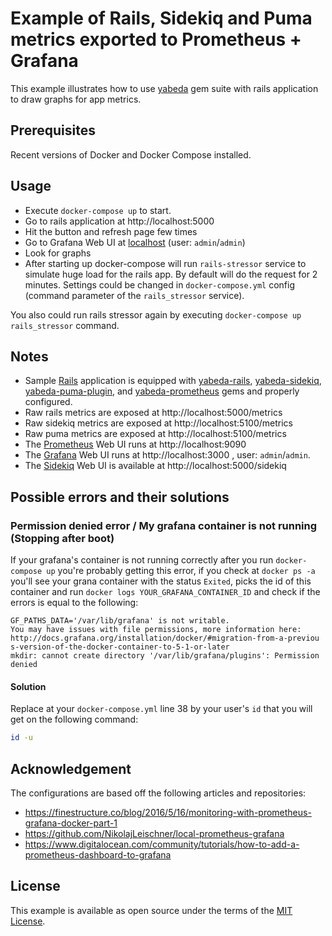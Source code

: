 # Example of Rails, Sidekiq and Puma metrics exported to Prometheus + Grafana

This example illustrates how to use [yabeda] gem suite with rails application to draw graphs for app metrics.

## Prerequisites

Recent versions of Docker and Docker Compose installed.

## Usage

- Execute `docker-compose up` to start.
- Go to rails application at http://localhost:5000
- Hit the button and refresh page few times
- Go to Grafana Web UI at [localhost](http://localhost:3000/d/000000001/yabeda-metrics-for-rails-sidekiq-and-puma?refresh=5s) (user: `admin`/`admin`)
- Look for graphs
- After starting up docker-compose will run `rails-stressor` service to simulate huge load for the rails app. By default will do the request for 2 minutes.
Settings could be changed in `docker-compose.yml` config (command parameter of the `rails_stressor` service).

You also could run rails stressor again by executing `docker-compose up rails_stressor` command.

## Notes

- Sample [Rails] application is equipped with [yabeda-rails], [yabeda-sidekiq], [yabeda-puma-plugin], and [yabeda-prometheus] gems and properly configured.
- Raw rails metrics are exposed at http://localhost:5000/metrics
- Raw sidekiq metrics are exposed at http://localhost:5100/metrics
- Raw puma metrics are exposed at http://localhost:5100/metrics
- The [Prometheus] Web UI runs at http://localhost:9090
- The [Grafana] Web UI runs at http://localhost:3000 , user: `admin`/`admin`.
- The [Sidekiq] Web UI is available at http://localhost:5000/sidekiq

## Possible errors and their solutions

### Permission denied error / My grafana container is not running (Stopping after boot)

If your grafana's container is not running correctly after you run `docker-compose up` you're probably getting this error, if you check at `docker ps -a` you'll see your grana container with the status `Exited`, picks the id of this container and run `docker logs YOUR_GRAFANA_CONTAINER_ID` and check if the errors is equal to the following:

```
GF_PATHS_DATA='/var/lib/grafana' is not writable.
You may have issues with file permissions, more information here: http://docs.grafana.org/installation/docker/#migration-from-a-previou
s-version-of-the-docker-container-to-5-1-or-later
mkdir: cannot create directory '/var/lib/grafana/plugins': Permission denied
```

#### Solution

Replace at your `docker-compose.yml` line 38 by your user's `id` that you will get on the following command:

```sh
id -u
```

## Acknowledgement

The configurations are based off the following articles and repositories:
 - https://finestructure.co/blog/2016/5/16/monitoring-with-prometheus-grafana-docker-part-1
 - https://github.com/NikolajLeischner/local-prometheus-grafana
 - https://www.digitalocean.com/community/tutorials/how-to-add-a-prometheus-dashboard-to-grafana

## License

This example is available as open source under the terms of the [MIT License](https://opensource.org/licenses/MIT).

[yabeda]: https://github.com/yabeda-rb/yabeda
[yabeda-rails]: https://github.com/yabeda-rb/yabeda-rails
[yabeda-sidekiq]: https://github.com/yabeda-rb/yabeda-sidekiq
[yabeda-puma-plugin]: https://github.com/yabeda-rb/yabeda-puma-plugin
[yabeda-prometheus]: https://github.com/yabeda-rb/yabeda-prometheus
[Rails]: https://rubyonrails.org "Ruby on Rails MVC web-application framework optimized for programmer happiness"
[Sidekiq]: https://github.com/mperham/sidekiq/ "Simple, efficient background processing for Ruby"
[Prometheus]: https://prometheus.io/ "Open-source monitoring solution"
[Grafana]: https://grafana.com/
